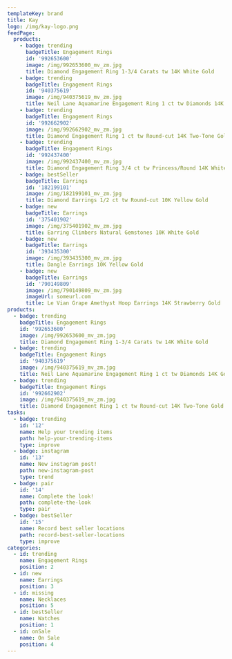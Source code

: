 ```yaml
---
templateKey: brand
title: Kay
logo: /img/kay-logo.png
feedPage:
  products:
    - badge: trending
      badgeTitle: Engagement Rings
      id: '992653600'
      image: /img/992653600_mv_zm.jpg
      title: Diamond Engagement Ring 1-3/4 Carats tw 14K White Gold
    - badge: trending
      badgeTitle: Engagement Rings
      id: '940375619'
      image: /img/940375619_mv_zm.jpg
      title: Neil Lane Aquamarine Engagement Ring 1 ct tw Diamonds 14K Gold
    - badge: trending
      badgeTitle: Engagement Rings
      id: '992662902'
      image: /img/992662902_mv_zm.jpg
      title: Diamond Engagement Ring 1 ct tw Round-cut 14K Two-Tone Gold
    - badge: trending
      badgeTitle: Engagement Rings
      id: '992437400'
      image: /img/992437400_mv_zm.jpg
      title: Diamond Engagement Ring 3/4 ct tw Princess/Round 14K White Gold
    - badge: bestSeller
      badgeTitle: Earrings
      id: '182199101'
      image: /img/182199101_mv_zm.jpg
      title: Diamond Earrings 1/2 ct tw Round-cut 10K Yellow Gold
    - badge: new
      badgeTitle: Earrings
      id: '375401902'
      image: /img/375401902_mv_zm.jpg
      title: Earring Climbers Natural Gemstones 10K White Gold
    - badge: new
      badgeTitle: Earrings
      id: '393435300'
      image: /img/393435300_mv_zm.jpg
      title: Dangle Earrings 10K Yellow Gold
    - badge: new
      badgeTitle: Earrings
      id: '790149809'
      image: /img/790149809_mv_zm.jpg
      imageUrl: someurl.com
      title: Le Vian Grape Amethyst Hoop Earrings 14K Strawberry Gold
products:
  - badge: trending
    badgeTitle: Engagement Rings
    id: '992653600'
    image: /img/992653600_mv_zm.jpg
    title: Diamond Engagement Ring 1-3/4 Carats tw 14K White Gold
  - badge: trending
    badgeTitle: Engagement Rings
    id: '940375619'
    image: /img/940375619_mv_zm.jpg
    title: Neil Lane Aquamarine Engagement Ring 1 ct tw Diamonds 14K Gold
  - badge: trending
    badgeTitle: Engagement Rings
    id: '992662902'
    image: /img/940375619_mv_zm.jpg
    title: Diamond Engagement Ring 1 ct tw Round-cut 14K Two-Tone Gold
tasks:
  - badge: trending
    id: '12'
    name: Help your trending items
    path: help-your-trending-items
    type: improve
  - badge: instagram
    id: '13'
    name: New instagram post!
    path: new-instagram-post
    type: trend
  - badge: pair
    id: '14'
    name: Complete the look!
    path: complete-the-look
    type: pair
  - badge: bestSeller
    id: '15'
    name: Record best seller locations
    path: record-best-seller-locations
    type: improve
categories:
  - id: trending
    name: Engagement Rings
    position: 2
  - id: new
    name: Earrings
    position: 3
  - id: missing
    name: Necklaces
    position: 5
  - id: bestSeller
    name: Watches
    position: 1
  - id: onSale
    name: On Sale
    position: 4
---
```

